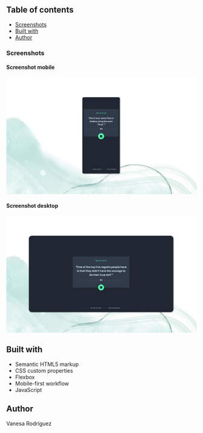 ## Table of contents
- [Screenshots](#screenshots)
- [Built with](#built-with)
- [Author](#author)


### Screenshots

#### Screenshot mobile
![Diseño para móvil](screenshots/mobile-screenshot.png)

#### Screenshot desktop
![Diseño para escritorio](screenshots/desktop-screenshot.png)


## Built with
- Semantic HTML5 markup
- CSS custom properties
- Flexbox
- Mobile-first workflow
- JavaScript


## Author
Vanesa Rodríguez
